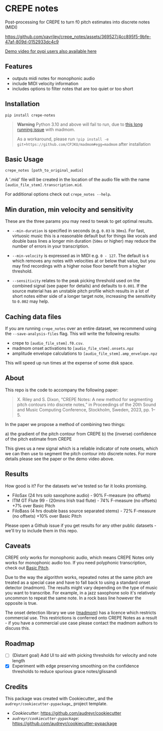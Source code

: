 CREPE notes
===========


<!-- .. image:: https://img.shields.io/pypi/v/crepe_notes.svg -->
<!--         :target: https://pypi.python.org/pypi/crepe_notes -->

<!-- .. image:: https://img.shields.io/travis/xavriley/crepe_notes.svg -->
<!--         :target: https://travis-ci.com/xavriley/crepe_notes -->

<!-- .. image:: https://readthedocs.org/projects/crepe-notes/badge/?version=latest -->
<!--         :target: https://crepe-notes.readthedocs.io/en/latest/?version=latest -->
<!--         :alt: Documentation Status -->

Post-processing for CREPE to turn f0 pitch estimates into discrete notes (MIDI)

https://github.com/xavriley/crepe_notes/assets/369527/4cc895f5-9bfe-47af-809d-0152933dc4c9

[Demo video for pypi users also available here](https://www.youtube.com/watch?v=vFvbedBgLKg)
  
Features
--------

* outputs midi notes for monophonic audio
* include MIDI velocity information
* includes options to filter notes that are too quiet or too short

Installation
------------

```
pip install crepe-notes
```

> **Warning**
> Python 3.10 and above will fail to run, due to [this long running issue](https://github.com/CPJKU/madmom/issues/509) with madmom.
>
> As a workaround, please run `!pip install -e git+https://github.com/CPJKU/madmom#egg=madmom` after installation

Basic Usage
-----------

```
crepe_notes [path_to_original_audio]
```

A '.mid' file will be created in the location of the audio file with the name `[audio_file_stem].transcription.mid`.

For additional options check out `crepe_notes --help`.

## Min duration, min velocity and sensitivity

These are the three params you may need to tweak to get optimal results.

* `--min-duration` is specified in seconds (e.g. `0.03` is `30ms`). For fast, virtuosic music this is a reasonable default but for things like vocals and double bass lines a longer min duration (`50ms` or higher) may reduce the number of errors in your transcription.

* `--min-velocity` is expressed as in MIDI e.g. `0 - 127`. The default is `6` which removes any notes with velocities at or below that value, but you may find recordings with a higher noise floor benefit from a higher threshold.

* `--sensitivity` relates to the peak picking threshold used on the combined signal (see paper for details) and defaults to `0.001`. If the source material has an unstable pitch profile which results in a lot of short notes either side of a longer target note, increasing the sensitivity to `0.002` may help. 


## Caching data files

If you are running `crepe_notes` over an entire dataset, we recommend using the `--save-analysis-files` flag. This will write the following results:

* crepe to `[audio_file_stem].f0.csv`.
* madmom onset activations to `[audio_file_stem].onsets.npz`
* amplitude envelope calculations to `[audio_file_stem].amp_envelope.npz`

This will speed up run times at the expense of some disk space.

About
-----

This repo is the code to accompany the following paper:

> X. Riley and S. Dixon, “CREPE Notes: A new method for segmenting pitch contours into discrete notes,” in Proceedings of the 20th Sound and Music Computing Conference, Stockholm, Sweden, 2023, pp. 1–5.

In the paper we propose a method of combining two things:

a) the gradient of the pitch contour from CREPE
b) the (inverse) confidence of the pitch estimate from CREPE

This gives us a new signal which is a reliable indicator of note onsets, which we can then use to segment the pitch contour into discrete notes. For more details please see the paper or the demo video above.

Results
-------

How good is it? For the datasets we've tested so far it looks promising.

* FiloSax (24 hrs solo saxophone audio) - 90% F-measure (no offsets)
* ITM GT Flute 99 - (20mins Irish trad flute) - 74% F-measure (no offsets) +7% over Basic Pitch
* FiloBass (4 hrs double bass source separated stems) - 72% F-measure (no offsets) +10% over Basic Pitch

Please open a Github issue if you get results for any other public datasets - we'll try to include them in this repo.

Caveats
-------

CREPE only works for monophonic audio, which means CREPE Notes only works for monophonic audio too. If you need polyphonic transcription, check out [Basic Pitch](https://basicpitch.spotify.com/).

Due to the way the algorithm works, repeated notes at the same pitch are treated as a special case and have to fall back to using a standard onset detector (madmom). The results might vary depending on the type of music you want to transcribe. For example, in a jazz saxophone solo it's relatively uncommon to repeat the same note. In a rock bass line however the opposite is true.

The onset detection library we use ([madmom](https://github.com/CPJKU/madmom)) has a licence which restricts commercial use. This restrictions is conferred onto CREPE Notes as a result - if you have a commercial use case please contact the madmom authors to discuss this.

Roadmap
-------

- [ ] (Distant goal) Add UI to aid with picking thresholds for velocity and note length
- [x] Experiment with edge preserving smoothing on the confidence thresholds to reduce spurious grace notes/glissandi

Credits
-------

This package was created with Cookiecutter_ and the `audreyr/cookiecutter-pypackage`_ project template.

* _Cookiecutter_: https://github.com/audreyr/cookiecutter
* _`audreyr/cookiecutter-pypackage`_: https://github.com/audreyr/cookiecutter-pypackage
